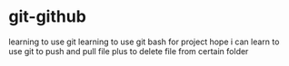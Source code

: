 # git-github
learning to use git
learning to use git bash for project 
hope i can learn to use git to push and pull file 
plus to delete file from certain folder
